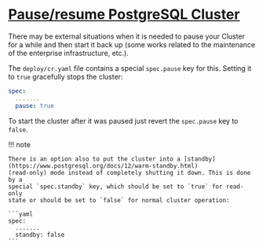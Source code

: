 # [Pause/resume PostgreSQL Cluster](pause.html#pause)

There may be external situations when it is needed to pause your
Cluster for a while and then start it back up (some works related to
the maintenance of the enterprise infrastructure, etc.).

The `deploy/cr.yaml` file contains a special `spec.pause` key for this.
Setting it to `true` gracefully stops the cluster:

```yaml
spec:
  .......
  pause: true
```

To start the cluster after it was paused just revert the `spec.pause`
key to `false`.

!!! note

    There is an option also to put the cluster into a [standby](https://www.postgresql.org/docs/12/warm-standby.html)
    (read-only) mode instead of completely shutting it down. This is done by a
    special `spec.standby` key, which should be set to `true` for read-only
    state or should be set to `false` for normal cluster operation:

    ```yaml
    spec:
      .......
      standby: false
    ```
